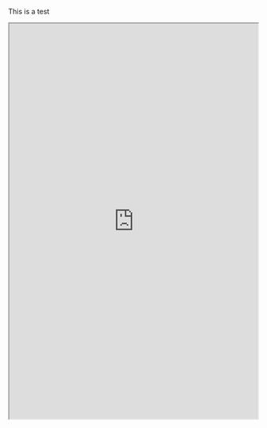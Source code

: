 This is a test

<iframe src="https://framaforms.org/test-1752152437" width="100%" height="800" border="0"></iframe>
